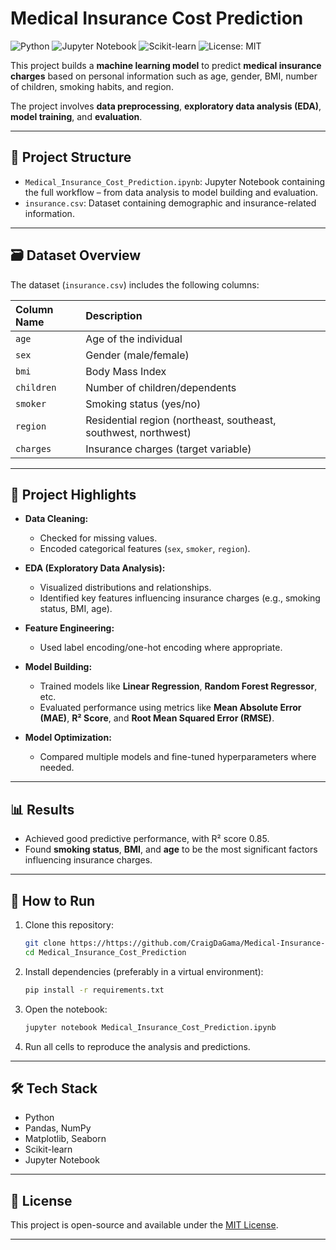 # Medical Insurance Cost Prediction 

![Python](https://img.shields.io/badge/Python-3.10-blue.svg)
![Jupyter Notebook](https://img.shields.io/badge/Jupyter-Notebook-orange.svg)
![Scikit-learn](https://img.shields.io/badge/Scikit--learn-Regression-informational)
![License: MIT](https://img.shields.io/badge/License-MIT-green.svg)


This project builds a **machine learning model** to predict **medical insurance charges** based on personal information such as age, gender, BMI, number of children, smoking habits, and region.

The project involves **data preprocessing**, **exploratory data analysis (EDA)**, **model training**, and **evaluation**.

---

## 📂 Project Structure

- `Medical_Insurance_Cost_Prediction.ipynb`: Jupyter Notebook containing the full workflow – from data analysis to model building and evaluation.
- `insurance.csv`: Dataset containing demographic and insurance-related information.

---

## 🗃️ Dataset Overview

The dataset (`insurance.csv`) includes the following columns:

| Column Name | Description |
|:------------|:------------|
| `age` | Age of the individual |
| `sex` | Gender (male/female) |
| `bmi` | Body Mass Index |
| `children` | Number of children/dependents |
| `smoker` | Smoking status (yes/no) |
| `region` | Residential region (northeast, southeast, southwest, northwest) |
| `charges` | Insurance charges (target variable) |

---

## 🔎 Project Highlights

- **Data Cleaning:** 
  - Checked for missing values.
  - Encoded categorical features (`sex`, `smoker`, `region`).

- **EDA (Exploratory Data Analysis):** 
  - Visualized distributions and relationships.
  - Identified key features influencing insurance charges (e.g., smoking status, BMI, age).

- **Feature Engineering:**
  - Used label encoding/one-hot encoding where appropriate.

- **Model Building:**
  - Trained models like **Linear Regression**, **Random Forest Regressor**, etc.
  - Evaluated performance using metrics like **Mean Absolute Error (MAE)**, **R² Score**, and **Root Mean Squared Error (RMSE)**.

- **Model Optimization:** 
  - Compared multiple models and fine-tuned hyperparameters where needed.

---

## 📊 Results

- Achieved good predictive performance, with R² score 0.85.
- Found **smoking status**, **BMI**, and **age** to be the most significant factors influencing insurance charges.

---

## 🚀 How to Run

1. Clone this repository:
   ```bash
   git clone https://https://github.com/CraigDaGama/Medical-Insurance-Cost-Prediction.git
   cd Medical_Insurance_Cost_Prediction
   ```

2. Install dependencies (preferably in a virtual environment):
   ```bash
   pip install -r requirements.txt
   ```

3. Open the notebook:
   ```bash
   jupyter notebook Medical_Insurance_Cost_Prediction.ipynb
   ```

4. Run all cells to reproduce the analysis and predictions.

---

## 🛠️ Tech Stack

- Python
- Pandas, NumPy
- Matplotlib, Seaborn
- Scikit-learn
- Jupyter Notebook

---


## 📄 License

This project is open-source and available under the [MIT License](LICENSE).

---

